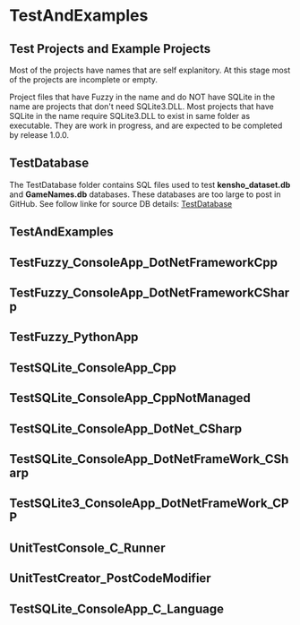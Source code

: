 # TestAndExamples
## Test Projects and Example Projects
Most of the projects have names that are self explanitory. At this stage most of the projects are incomplete or empty.

Project files that have Fuzzy in the name and do NOT have SQLite in the name are projects that don't need SQLite3.DLL.  Most projects that have SQLite in the name require SQLite3.DLL to exist in same folder as executable. They are work in progress, and are expected to be completed by release 1.0.0.

## TestDatabase
The TestDatabase folder contains SQL files used to test **kensho_dataset.db** and **GameNames.db** databases. These databases are too large to post in GitHub. See follow linke for source DB details: [TestDatabase](https://github.com/David-Maisonave/SqliteFuzzyPlusExtension/edit/main/TestAndExamples/TestDatabase)


## TestAndExamples

## TestFuzzy_ConsoleApp_DotNetFrameworkCpp

## TestFuzzy_ConsoleApp_DotNetFrameworkCSharp

## TestFuzzy_PythonApp

## TestSQLite_ConsoleApp_Cpp

## TestSQLite_ConsoleApp_CppNotManaged

## TestSQLite_ConsoleApp_DotNet_CSharp

## TestSQLite_ConsoleApp_DotNetFrameWork_CSharp

## TestSQLite3_ConsoleApp_DotNetFrameWork_CPP

## UnitTestConsole_C_Runner

## UnitTestCreator_PostCodeModifier

## TestSQLite_ConsoleApp_C_Language
